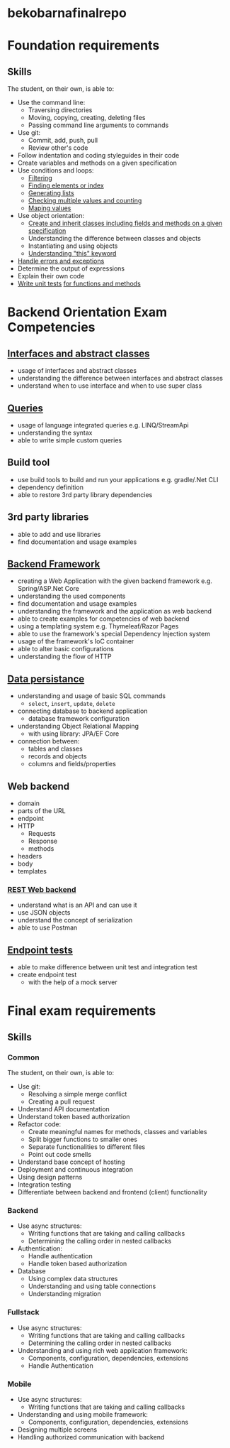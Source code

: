 # bekobarnafinalrepo


# Foundation requirements


## Skills

The student, on their own, is able to:

 -  Use the command line:
     -  Traversing directories
     -  Moving, copying, creating, deleting files
     -  Passing command line arguments to commands
 -  Use git:
     -  Commit, add, push, pull
     -  Review other's code
 -  Follow indentation and coding styleguides in their code
 -  Create variables and methods on a given specification
 -  Use conditions and loops:
     -  [Filtering](https://github.com/greenfox-academy/bekobarna/blob/master/week-02/day-01/src/OddEven.java)
     -  [Finding elements or index](https://github.com/greenfox-academy/bekobarna/blob/master/week-02/day-02/src/SumElements.java)
     -  [Generating lists](https://github.com/greenfox-academy/bekobarna/blob/master/week-02/day-03/src/Candyshop.java)
     -  [Checking multiple values and counting](https://github.com/greenfox-academy/bekobarna/blob/master/week-02/day-03/src/Calculator.java)
     -  [Maping values](https://github.com/bekobarna/pallida-basic-retake-exam/blob/master/countchars/CountChars.java)
 -  Use object orientation:
     -  [Create and inherit classes including fields and methods on a given specification](https://github.com/greenfox-academy/bekobarna/blob/master/week-04/day-01/src/BlogPost.java)
     -  Understanding the difference between classes and objects
     -  Instantiating and using objects
     -  [Understanding "this" keyword](https://github.com/greenfox-academy/bekobarna/blob/master/week-04/day-01/src/Animal.java)
 -  [Handle errors and exceptions](https://github.com/bekobarna/pallida-basic-retake-exam/blob/master/countchars/CountChars.java)
 -  Determine the output of expressions
 -  Explain their own code
 -  [Write unit tests](https://github.com/greenfox-academy/bekobarna/blob/master/week-04/day-03/test/FibonacciTest.java) [for functions and methods](https://github.com/greenfox-academy/bekobarna/blob/master/week-04/day-03/src/Fibonacci.java)



# Backend Orientation Exam Competencies

## [Interfaces and abstract classes](https://github.com/greenfox-academy/bekobarna/tree/master/week-06/day-02/src/main/java/music)

- usage of interfaces and abstract classes
- understanding the difference between interfaces and abstract classes
- understand when to use interface and when to use super class

## [Queries](https://github.com/bekobarna/pallida-orientation-exam/blob/master/src/main/java/com/greenfox/orientationexam/repository/LicensePlateRepository.java)

- usage of language integrated queries e.g. LINQ/StreamApi
- understanding the syntax
- able to write simple custom queries

## Build tool

- use build tools to build and run your applications e.g. gradle/.Net CLI 
- dependency definition
- able to restore 3rd party library dependencies

## 3rd party libraries

- able to add and use libraries
- find documentation and usage examples

## [Backend Framework](https://github.com/greenfox-academy/bekobarna/tree/master/week-08/day-02/todomysql)

- creating a Web Application with the given backend framework e.g. Spring/ASP.Net Core
- understanding the used components
- find documentation and usage examples
- understanding the framework and the application as web backend
- able to create examples for competencies of web backend
- using a templating system e.g. Thymeleaf/Razor Pages
- able to use the framework's special Dependency Injection system
- usage of the framework's IoC container
- able to alter basic configurations
- understanding the flow of HTTP

## [Data persistance](https://github.com/greenfox-academy/bekobarna/tree/master/week-08/day-02/todomysql)

- understanding and usage of basic SQL commands
  - `select`, `insert`, `update`, `delete`
- connecting database to backend application
  - database framework configuration
- understanding Object Relational Mapping
  - with using library: JPA/EF Core
- connection between:
  - tables and classes
  - records and objects
  - columns and fields/properties
  
## Web backend

- domain
- parts of the URL
- endpoint
- HTTP
  - Requests
  - Response
  - methods
- headers
- body
- templates

### [REST Web backend](https://github.com/greenfox-academy/bekobarna-p2pchatapp)

- understand what is an API and can use it
- use JSON objects
- understand the concept of serialization
- able to use Postman

## [Endpoint tests](https://github.com/greenfox-academy/bekobarna/tree/master/week-09/day-03)

- able to make difference between unit test and integration test
- create endpoint test
  - with the help of a mock server
  
  
  
# Final exam requirements


## Skills

### Common

The student, on their own, is able to:
 -  Use git:
     -  Resolving a simple merge conflict
     -  Creating a pull request
 -  Understand API documentation
 -  Understand token based authorization
 -  Refactor code:
     -  Create meaningful names for methods, classes and variables
     -  Split bigger functions to smaller ones
     -  Separate functionalities to different files
     -  Point out code smells
 -  Understand base concept of hosting
 -  Deployment and continuous integration
 -  Using design patterns
 -  Integration testing
 -  Differentiate between backend and frontend (client) functionality



### Backend

 -  Use async structures:
     -  Writing functions that are taking and calling callbacks
     -  Determining the calling order in nested callbacks
 -  Authentication:
     -  Handle authentication
     -  Handle token based authorization
 -  Database
     - Using complex data structures
     - Understanding and using table connections
     - Understanding migration 

### Fullstack

 -  Use async structures:
     -  Writing functions that are taking and calling callbacks
     -  Determining the calling order in nested callbacks
 -  Understanding and using rich web application framework:
     -  Components, configuration, dependencies, extensions
     -  Handle Authentication

### Mobile

 -  Use async structures:
     -  Writing functions that are taking and calling callbacks
 -  Understanding and using mobile framework:
     -  Components, configuration, dependencies, extensions
 -  Designing multiple screens
 -  Handling authorized communication with backend
